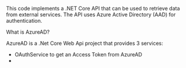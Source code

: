 This code implements a .NET Core API that can be used to retrieve data from external services.
The API uses Azure Active Directory (AAD) for authentication.

What is AzureAD?

AzureAD is a .Net Core Web Api project that provides 3 services:
- OAuthService to get an Access Token from AzureAD
-
